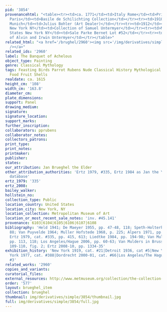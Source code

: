 ```yaml
---
pid: '3854'
provenancehtml: "<table><tr><td>ca. 1771</td><td>Italy Rome</td><td>Princess Scalamare</td></tr><tr><td>1906</td><td>France
  Paris</td><td>Basile de Schilichting Collection</td></tr><tr><td>1910</td><td>Germany
  Munich</td><td>Julius Bohler (Art Dealer)</td></tr><tr><td>1912</td><td>United States
  New York NY</td><td>Collection of Samuel Untermyer</td></tr><tr><td>May 10 1940</td><td>United
  States New York NY</td><td>Sale Parke Bernet Lot #52</td></tr><tr><td>1940 to 1945</td><td></td><td>Collection
  of Alvin and Irwin Untermyer</td></tr></table>"
related_html: "<a href='/brughel/2960'><img src='/img/derivatives/simple/2960/thumbnail.jpg'
  /></a>"
related_ids: '2960'
label: The Banquet of Achelous
object_type: Painting
genre: Classical Mythology
tags: Feasting Birds Parrot Rubens Nude Classical History Mythological Banquet Flowers
  Food Fruit Shells
realdate: ca. 1615
height_cm: '108'
width_cm: '163.8'
diameter_cm:
plate_dimensions:
support: Panel
drawing_medium:
signature:
signature_location:
support_marks:
further_inscription:
collaborators: pprubens
collaborator_notes:
collectors_patrons:
print_type:
print_notes:
printmaker:
publisher:
states:
our_attribution: Jan Brueghel the Elder
other_attribution_authorities: 'Ertz 1979, #335, Ertz 1984 as Jan the Younger, Honig
  database'
ertz_1979: '335'
ertz_2008:
bailey_walker:
hollstein_no:
collection_type: Public
location_country: United States
location_city: New York, NY
location_collection: Metropolitan Museum of Art
location_or_most_recent_sale_notes: 'inv. #45.141'
provenance: 6103|6104|6105|6106|6107|6108
bibliography: 'Held 1941; De Maeyer 1955, pp. 47-48, 118; Speth-Holterhoff 1957, p.
  88; Van Puyvelde 1964; Muller Hofstede 1968, p. 225; Alpers 1971, pp. 93-94, 162;
  Ertz 1979, cat. #335, pp. 415, 613; Liedtke 1984, pp. 194-98; Van Mulders 2000,
  pp. 113, 118; Los Angeles/Hague 2006, pp. 60-63; Van Mulders in Brussels 2007, p.
  109-110, fig. 2; Ertz 2008-10, pp. 1334-35'
exhibition_history: 'New York 1919, cat. #21|Detroit 1936, cat #5|New York 1973|New
  York 1977, cat. #388|Dordrecht 2000-01, cat. #66|Los Angeles/The Hague 2006, cat.
  #3'
related_works: '2960'
copies_and_variants:
curatorial_files:
external_resources: http://www.metmuseum.org/collection/the-collection-online/search/437525
order: '577'
layout: brueghel_item
collection: brueghel
thumbnail: img/derivatives/simple/3854/thumbnail.jpg
full: img/derivatives/simple/3854/full.jpg
---
```

